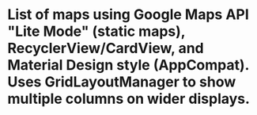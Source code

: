 List of maps using Google Maps API "Lite Mode" (static maps), RecyclerView/CardView, and Material Design style (AppCompat). Uses GridLayoutManager to show multiple columns on wider displays.
================

